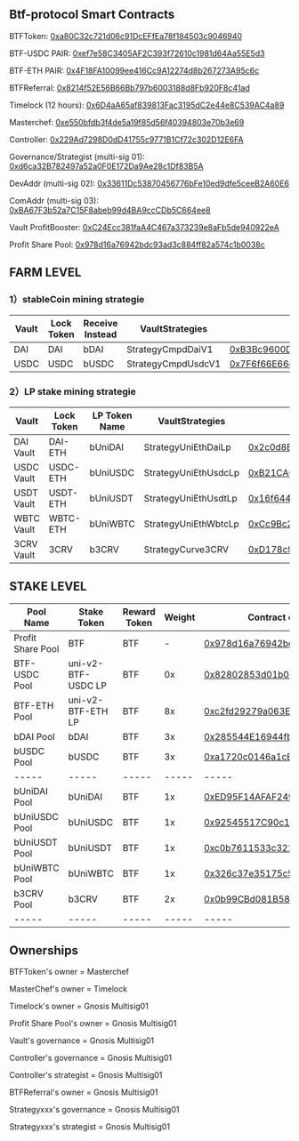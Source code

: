## Btf-protocol Smart Contracts
BTFToken: [0xa80C32c721d06c91DcEFfEa78f184503c9046940](https://etherscan.io/address/0xa80C32c721d06c91DcEFfEa78f184503c9046940)

BTF-USDC PAIR: [0xef7e58C3405AF2C393f72610c1981d64Aa55E5d3](https://etherscan.io/address/0xef7e58C3405AF2C393f72610c1981d64Aa55E5d3)

BTF-ETH PAIR: [0x4F18FA10099ee416Cc9A12274d8b267273A95c6c](https://etherscan.io/address/0x4F18FA10099ee416Cc9A12274d8b267273A95c6c)

BTFReferral: [0x8214f52E56B66Bb797b6003188d8Fb920F8c41ad](https://etherscan.io/address/0x8214f52E56B66Bb797b6003188d8Fb920F8c41ad)

Timelock (12 hours): [0x6D4aA65af839813Fac3195dC2e44e8C539AC4a89](https://etherscan.io/address/0x6D4aA65af839813Fac3195dC2e44e8C539AC4a89)

Masterchef: [0xe550bfdb3f4de5a19f85d56f40394803e70b3e69](https://etherscan.io/address/0xe550bfdb3f4de5a19f85d56f40394803e70b3e69)

Controller: [0x229Ad7298D0dD41755c9771B1Cf72c302D12E6FA](https://etherscan.io/address/0x229Ad7298D0dD41755c9771B1Cf72c302D12E6FA)

Governance/Strategist (multi-sig 01): [0xd6ca32B782497a52a0F0E172Da9Ae28c1Df83B5A](https://etherscan.io/address/0xd6ca32B782497a52a0F0E172Da9Ae28c1Df83B5A)

DevAddr (multi-sig 02): [0x33611Dc53870456776bFe10ed9dfe5ceeB2A60E6](https://etherscan.io/address/0x33611Dc53870456776bFe10ed9dfe5ceeB2A60E6)

ComAddr (multi-sig 03): [0xBA67F3b52a7C15F8abeb99d4BA9ccCDb5C664ee8](https://etherscan.io/address/0xBA67F3b52a7C15F8abeb99d4BA9ccCDb5C664ee8)

Vault ProfitBooster: [0xC24Ecc381faA4C467a373239e8aFb5de940922eA](https://etherscan.io/address/0xC24Ecc381faA4C467a373239e8aFb5de940922eA)

Profit Share Pool: [0x978d16a76942bdc93ad3c884ff82a574c1b0038c](https://etherscan.io/address/0x978d16a76942bdc93ad3c884ff82a574c1b0038c)


## FARM LEVEL

### 1）stableCoin mining strategie
| Vault  |  Lock Token | Receive Instead | VaultStrategies  | Vault Contract Address | controller |
|  ----  |  ----  | ----  |  ----  |  ----  |  ----  |
| DAI   | DAI   | bDAI   |  StrategyCmpdDaiV1 |  [0xB3Bc9600D1a4238193382Bb762f1d1f68f687DcD](https://etherscan.io/address/0xB3Bc9600D1a4238193382Bb762f1d1f68f687DcD)  | [Controller](https://etherscan.io/address/0x229Ad7298D0dD41755c9771B1Cf72c302D12E6FA)|
| USDC  | USDC  | bUSDC  |  StrategyCmpdUsdcV1 |  [0x7F6f66E66c5728dd2B53c642C78c009A80110f09](https://etherscan.io/address/0x7F6f66E66c5728dd2B53c642C78c009A80110f09)  | [Controller](https://etherscan.io/address/0x229Ad7298D0dD41755c9771B1Cf72c302D12E6FA)|

### 2）LP stake mining strategie
| Vault  |  Lock Token | LP Token Name | VaultStrategies  | Vault Contract Address | controller |
| ----  |  ----       | ----      |  ----  |  ----  |  ----  |
| DAI Vault   | DAI-ETH     | bUniDAI   |  StrategyUniEthDaiLp  |  [0x2c0d8B83B95A7CD809b2615bB76DcBecF8dBaAC8](https://etherscan.io/address/0x2c0d8B83B95A7CD809b2615bB76DcBecF8dBaAC8)  | [Controller](https://etherscan.io/address/0x229Ad7298D0dD41755c9771B1Cf72c302D12E6FA)|
| USDC Vault  | USDC-ETH    | bUniUSDC  |  StrategyUniEthUsdcLp |  [0xB21CA0E0628356a326787616D8D62C2188BFF445](https://etherscan.io/address/0xB21CA0E0628356a326787616D8D62C2188BFF445)  | [Controller](https://etherscan.io/address/0x229Ad7298D0dD41755c9771B1Cf72c302D12E6FA)|
| USDT Vault  | USDT-ETH    | bUniUSDT  |  StrategyUniEthUsdtLp |  [0x16f644Df844F95F21B445D9f38379F6E38118621](https://etherscan.io/address/0x16f644Df844F95F21B445D9f38379F6E38118621)  | [Controller](https://etherscan.io/address/0x229Ad7298D0dD41755c9771B1Cf72c302D12E6FA)|
| WBTC Vault  | WBTC-ETH    | bUniWBTC  |  StrategyUniEthWbtcLp |  [0xCc9Bc2E388FFC79Ea0FEC84F8e857b968F6Ed0ee](https://etherscan.io/address/0xCc9Bc2E388FFC79Ea0FEC84F8e857b968F6Ed0ee)  | [Controller](https://etherscan.io/address/0x229Ad7298D0dD41755c9771B1Cf72c302D12E6FA)|
| 3CRV Vault  | 3CRV    | b3CRV  |  StrategyCurve3CRV |  [0xD178c9099731aA3CD60804ce889eDe34da8310de](https://etherscan.io/address/0xD178c9099731aA3CD60804ce889eDe34da8310de)  | [Controller](https://etherscan.io/address/0x229Ad7298D0dD41755c9771B1Cf72c302D12E6FA)|



## STAKE LEVEL
|  Pool Name | Stake Token | Reward Token | Weight |  Contract of Staking Token Contract  |
|  ----       | ----   |  ----  |  ----  | ----  |
| Profit Share Pool  | BTF | BTF |  -|  [0x978d16a76942bdc93ad3c884ff82a574c1b0038c](https://etherscan.io/address/0x978d16a76942bdc93ad3c884ff82a574c1b0038c) |
| BTF-USDC Pool  | uni-v2-BTF-USDC LP | BTF | 0x|  [0x82802853d01b0264282Dd0cB9738E9B6Ad8bEDEC](https://etherscan.io/address/0x82802853d01b0264282Dd0cB9738E9B6Ad8bEDEC)|
| BTF-ETH Pool  | uni-v2-BTF-ETH LP | BTF |  8x|  [0xc2fd29279a063Ea7E83Ed6B2F20E67AFd4A95820](https://etherscan.io/address/0xc2fd29279a063Ea7E83Ed6B2F20E67AFd4A95820) |
| bDAI Pool   | bDAI   | BTF |  3x |  [0x285544E16944fb2d24Ae1d83e6111D33d2eC1C80](https://etherscan.io/address/0x285544E16944fb2d24Ae1d83e6111D33d2eC1C80) |
| bUSDC Pool  | bUSDC  | BTF |  3x |  [0xa1720c0146a1cEC87B6A99cdEB7FF47145ed4f84](https://etherscan.io/address/0xa1720c0146a1cEC87B6A99cdEB7FF47145ed4f84) |
| -----  | -----   | ----- |  ----- | ----- | 
| bUniDAI Pool  | bUniDAI | BTF |  1x |  [0xED95F14AFAF2495D3096DC26De825bC7CBcc6abC](https://etherscan.io/address/0xED95F14AFAF2495D3096DC26De825bC7CBcc6abC) |
| bUniUSDC Pool  | bUniUSDC | BTF |  1x |  [0x92545517C90c10FB36cA4Ec23590413106105bf4](https://etherscan.io/address/0x92545517C90c10FB36cA4Ec23590413106105bf4) |
| bUniUSDT Pool  | bUniUSDT | BTF |  1x |  [0xc0b7611533c32182D06837fDeab2778B3952a2c4](https://etherscan.io/address/0xc0b7611533c32182D06837fDeab2778B3952a2c4) |
| bUniWBTC Pool  | bUniWBTC | BTF |  1x|  [0x326c37e35175c5869afF0730a617aaCC95dE595F](https://etherscan.io/address/0x326c37e35175c5869afF0730a617aaCC95dE595F) |
| b3CRV Pool  | b3CRV | BTF |  2x|  [0x0b99CBd081B588bB75D7388Ab07bdE31Afb018f1](https://etherscan.io/address/0x0b99CBd081B588bB75D7388Ab07bdE31Afb018f1) |
| -----  | -----   | ----- |  ----- | ----- |

## Ownerships

BTFToken's owner = Masterchef

MasterChef's owner = Timelock

Timelock's owner = Gnosis Multisig01

Profit Share Pool's owner = Gnosis Multisig01

Vault's governance = Gnosis Multisig01

Controller's governance = Gnosis Multisig01

Controller's strategist = Gnosis Multisig01

BTFReferral's owner = Gnosis Multisig01

Strategyxxx's governance = Gnosis Multisig01

Strategyxxx's strategist = Gnosis Multisig01
